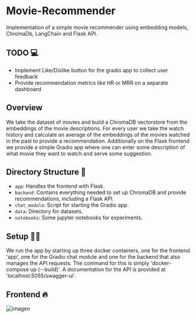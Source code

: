 # Movie-Recommender
Implementation of a simple movie recommender using embedding models, ChromaDb, LangChain and Flask API.

## TODO 💻
- Implement Like/Dislike button for the gradio app to collect user feedback
- Provide recommendation metrics like HR or MRR on a separate dashboard

## Overview

We take the dataset of movies and build a ChromaDB vectorstore from the embeddings of the movie descriptions. For every user we take the watch history and calculate an average of the embeddings
of the movies watched in the past to provide a recommendation. Additionally on the Flask frontend we provide a simple Gradio app where one can enter some description of what movie they want
to watch and serve some suggestion.

## Directory Structure 📂

- `app`: Handles the frontend with Flask.
- `backend`: Contains everything needed to set up ChromaDB and provide recommendations, including a Flask API.
- `chat_module`: Script for starting the Gradio app.
- `data`: Directory for datasets.
- `notebooks`: Some jupyter notebooks for experiments.

## Setup 👨‍💻

We run the app by starting up three docker containers, one for the frontend 'app', one for the Gradio chat module and one for the backend that also manages the API requests.
The command for this is simply 'docker-compose up (--build)'. A documentation for the API is provided at 'localhost:5055/swagger-ui'.

## Frontend 🔥

![imagen](https://github.com/AndreasX42/Movie-Recommender/assets/141482745/62157e1a-671a-4d40-bb89-e4b0f7e956f5)
